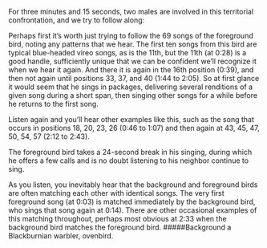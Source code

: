 For three minutes and 15 seconds, two males are involved in this territorial confrontation, and we try to follow along:

Perhaps first it’s worth just trying to follow the 69 songs of the foreground bird, noting any patterns that we hear. The first ten songs from this bird are typical blue-headed vireo songs, as is the 11th, but the 11th (at 0:28) is a good handle, sufficiently unique that we can be confident we’ll recognize it when we hear it again. And there it is again in the 16th position (0:39), and then not again until positions 33, 37, and 40 (1:44 to 2:05). So at first glance it would seem that he sings in packages, delivering several renditions of a given song during a short span, then singing other songs for a while before he returns to the first song.
 
Listen again and you’ll hear other examples like this, such as the song that occurs in positions 18, 20, 23, 26 (0:46 to 1:07) and then again at 43, 45, 47, 50, 54, 57 (2:12 to 2:43). 

The foreground bird takes a 24-second break in his singing, during which he offers a few calls and is no doubt listening to his neighbor continue to sing. 

As you listen, you inevitably hear that the background and foreground birds are often matching each other with identical songs. The very first foreground song (at 0:03) is matched immediately by the background bird, who sings that song again at 0:14). There are other occasional examples of this matching throughout, perhaps most obvious at 2:33 when the background bird matches the foreground bird.
#####Background
a Blackburnian warbler, ovenbird. 
